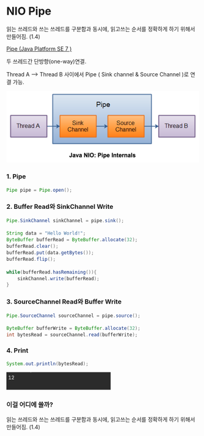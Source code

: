 # NIO Pipe

읽는 쓰레드와 쓰는 쓰레드를 구분함과 동시에,
읽고쓰는 순서를 정확하게 하기 위해서 만들어짐. (1.4)

[Pipe (Java Platform SE 7 )](https://docs.oracle.com/javase/7/docs/api/java/nio/channels/Pipe.html)

두 쓰레드간 단방향(one-way)연결.

Thread A —> Thread B
사이에서 Pipe ( Sink channel & Source Channel )로 연결 가능.

![Untitled](Untitled.png)

### 1. Pipe

```java
Pipe pipe = Pipe.open();
```

### 2. Buffer Read와 SinkChannel Write

```java
Pipe.SinkChannel sinkChannel = pipe.sink();

String data = "Hello World!";
ByteBuffer bufferRead = ByteBuffer.allocate(32);
bufferRead.clear();
bufferRead.put(data.getBytes());
bufferRead.flip();

while(bufferRead.hasRemaining()){
    sinkChannel.write(bufferRead);
}
```

### 3. SourceChannel Read와 Buffer Write

```java
Pipe.SourceChannel sourceChannel = pipe.source();

ByteBuffer bufferWrite = ByteBuffer.allocate(32);
int bytesRead = sourceChannel.read(bufferWrite);
```

### 4. Print

```java
System.out.println(bytesRead);
```

![Untitled](Untitled%201.png)

### 이걸 어디에 쓸까?

읽는 쓰레드와 쓰는 쓰레드를 구분함과 동시에,
읽고쓰는 순서를 정확하게 하기 위해서 만들어짐. (1.4)
